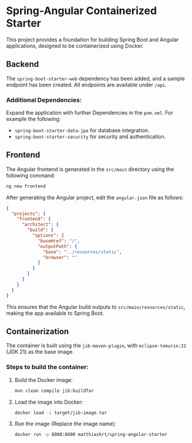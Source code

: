 # Spring-Angular Containerized Starter

This project provides a foundation for building Spring Boot and Angular applications, designed to be containerized using Docker.

## Backend

The `spring-boot-starter-web` dependency has been added, and a sample endpoint has been created. All endpoints are available under `/api`.

### Additional Dependencies:

Expand the application with further Dependencies in the `pom.xml`. For example the following:

- `spring-boot-starter-data-jpa` for database integration.
- `spring-boot-starter-security` for security and authentication.

## Frontend

The Angular frontend is generated in the `src/main` directory using the following command:

```bash
ng new frontend
```

After generating the Angular project, edit the `angular.json` file as follows:

```json
{
  "projects": {
    "frontend": {
      "architect": {
        "build": {
          "options": {
            "baseHref": "/",
            "outputPath": {
              "base": "../resources/static",
              "browser": ""
            }
          }
        }
      }
    }
  }
}
```

This ensures that the Angular build outputs to `src/main/resources/static`, making the app available to Spring Boot.

## Containerization

The container is built using the `jib-maven-plugin`, with `eclipse-temurin:21` (JDK 21) as the base image.

### Steps to build the container:

1. Build the Docker image:

   ```bash
   mvn clean compile jib:buildTar
   ```

2. Load the image into Docker:

   ```bash
   docker load -i target/jib-image.tar
   ```

3. Run the image (Replace the image name):

   ```bash
   docker run -p 8080:8080 matthiaskrt/spring-angular-starter
   ```